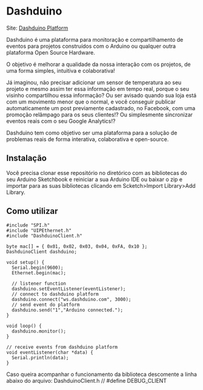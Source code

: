 # Dashduino
Site: [Dashduino Platform](http://dashduino.com)

Dashduino é uma plataforma para monitoração e compartilhamento de eventos para projetos construídos com o Arduino ou qualquer outra plataforma Open Source Hardware.

O objetivo é melhorar a qualidade da nossa interação com os projetos, de uma forma simples, intuitiva e colaborativa! 

Já imaginou, não precisar adicionar um sensor de temperatura ao seu projeto e mesmo assim ter essa informação em tempo real, porque o seu visinho compartilhou essa informação?
Ou ser avisado quando sua loja está com um movimento menor que o normal, e você conseguir publicar automaticamente um post previamente cadastrado, no Facebook, com uma promoção relâmpago para os seus clientes!?
Ou simplesmente sincronizar eventos reais com o seu Google Analytics!?

Dashduino tem como objetivo ser uma plataforma para a solução de problemas reais de forma interativa, colaborativa e open-source.

## Instalação

Você precisa clonar esse repositório no diretórico com as bibliotecas do seu Arduino Sketchbook e reiniciar a sua Arduino IDE ou baixar o zip e importar para as suas bibliotecas clicando em Scketch>Import Library>Add Library.

## Como utilizar

```
#include "SPI.h"
#include "UIPEthernet.h"
#include "DashduinoClient.h"

byte mac[] = { 0x01, 0x02, 0x03, 0x04, 0xFA, 0x10 };
DashduinoClient dashduino;

void setup() {
  Serial.begin(9600);
  Ethernet.begin(mac);

  // listener function
  dashduino.setEventListener(eventListener);
  // connect to dashduino platform
  dashduino.connect("ws.dashduino.com", 3000);
  // send event do platform
  dashduino.send("1","Arduino connected.");
}

void loop() {
  dashduino.monitor();
}

// receive events from dashduino platform
void eventListener(char *data) {
  Serial.println(data);
}
```

Caso queira acompanhar o funcionamento da biblioteca descomente a linha abaixo do arquivo: DashduinoClient.h
// #define DEBUG_CLIENT